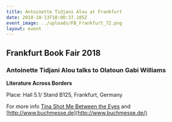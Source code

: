 ```yaml
---
title: Antoinette Tidjani Alou at Frankfurt
date: 2018-10-13T18:00:37.105Z
event_image: ../uploads/FB_Frankfurt_72.png
layout: event
---
```

## Frankfurt Book Fair 2018

### Antoinette Tidjani Alou talks to Olatoun Gabi Williams

**Literature Across Borders**

Place: Hall 5.1/ Stand B125, Frankfurt, Germany

For more info [Tina Shot Me Between the Eyes](http://www.amalion.net/catalogue_en/item/tina_shot_me_between_the_eyes_and_other_stories/ "Tina Shot Me Between the Eyes") and [http://www.buchmesse.de](http://www.buchmesse.de/)